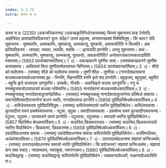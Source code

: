 ```yaml
---
index: 5.3.72
sutra: कस्य च दः

---
```

कस्य च दः (2230) (अकजधिकरणम्) (अकच्प्रकृतिनिर्धारकभाष्यम्) किमयं सुबन्तस्य प्राक् टेर्भवति, आहोस्वित् ङ्याप्प्रातिपदिकस्य? कुतः संदेहः? उभयं प्रकृतम्, अन्यतरच्छक्यं विशेषयितुम्। किं चातः? यदि सुबन्तस्य - युष्मकाभिः, अस्मकाभिः, युष्मकासु, अस्मकासु, युवकयोः, आवकयोरिति न सिध्यति। अथ प्रातिपदिकस्य - त्वयका, मयका, त्वयकि, मयकि - ःइत्यत्रापि प्राप्नोति। अस्तु सुबन्तस्य। कथं - युष्मकाभिः, अस्मकाभिः, युष्मकासु, अस्मकासु, युवकयोः, आवकयोरिति? अनोकारसकारभकारादाविति वक्तव्यम्॥ (5853 उपसंख्यानवार्तिकम्॥ 1 ॥) - अकच्प्रकरणे तूष्णीमः काम् - (भाष्यमकच्प्रकरणे तूष्णीमः काम्वक्तव्यः। आसितव्यं किल तूष्णीकामेतत्पश्यत चिन्तितम्॥ (5854 उपसंख्यानवार्तिकम्॥ 2 ॥) - शीले को मलोपश्च - (भाष्यम्) शीले को मलोपश्च वक्तव्यः। तूष्णीं शीलः - तूष्णीकः॥ (नानादेशप्रत्ययानां बाध्यबाधकभावबोधकभाष्यम् इह - भिनत्ति, च्छिनत्तीति श्नमि कृते शप् प्राप्नोति। बहुकृतम्, बहुभुक्तं, बहुपीतं - बहुचि कृते कल्पादयः प्राप्नुवन्ति। उच्चकैः, नीचकैः - अकचिकृते कादयः प्राप्नुवन्ति। ननु च श्नम्बहुजकचोऽपवादास्ते बाधका भविष्यन्ति॥ (5855 नानादेशानां बाधकत्वबोधकवार्तिकम्॥ 3 ॥) - श्नमब्हुजकक्षु नानादेशत्वादुत्सर्गप्रतिषेधः - (भाष्यम्0 श्र्नम्बहुजकक्षु नानादेशत्वादुत्सर्गस्य प्रतिषेधो वक्तव्यः। समानदेशैरपवादैरुत्सर्गाणां बाधनं भवति, नानादेशत्वान्न प्राप्नोति॥ (5856 पूर्वविप्रतिषेधबोधकवार्तिकम्॥ 4 ॥) - कविधेस्तमादयः पूर्वविप्रतिषिद्धम् - (भाष्यम्) कविधेस्तमादयो भवन्ति पूर्वविप्रतिषेधेन। कविधेरवकाशः - कुत्सादीनां वचनं प्रकर्षस्यावचनम् - पटुकः, मृदुकः। तमादीनामवकाशः - प्रकर्षस्य वचनं कुत्सादीनामवचनम् - पटुतरः, पटुतमः। उभयवचने उभयं प्राप्नोति - पटुतरकः, पटुतमकः। तमादयो भवन्ति पूर्वविप्रतिषेधेन॥ (5857 विप्रतिषेध बोधकवार्तिकम्॥ 5 ॥) - कदाचित् छिन्नकतरादयः - (भाष्यम्) कदाचित् छिन्नकतरादयो भवन्ति विप्रतिषेधेन। छिन्नकतरं, छिन्नकतमम्॥ (5858 पूर्वविप्रतिषेधबोधकवार्तिकम्॥ 6 ॥) - एकदेशिप्रधानश्च समासः - (भाष्यम्) एकदेशिप्रधानश्च समासः कविधेर्भवति पूर्वविप्रतिषेधेन। अर्धपिप्पलिका, अर्धकोशातकिका॥ (5879 पूर्वविप्रतिषेधबोधकवार्तिकम्॥ 7 ॥) - उत्तरपदार्थप्रधानश्च संज्ञायां कन्विध्यर्थम् - (भाष्यम्) उत्तरपदार्थप्रधानश्च समासो भवति पूर्वविप्रतिषेधेन। किं प्रयोजनम्? संज्ञायां कन्विध्यर्थम्। संज्ञायां कन् यथा स्यात्। नवग्रामकम्, नवराष्ट्रकं, नवनगरकम्॥ (5880 पूर्वविप्रतिषेधबोधकवार्तिकम्॥ 8 ॥) - कदाचिद्द्वन्द्वः - (भाष्यम्) कदाचिद्द्वन्द्वः कविधेर्भवति पूर्वविप्रतिषेधेन। प्लक्षकन्यग्रोधकौ, प्लक्षन्यग्रोधकाविति वा॥